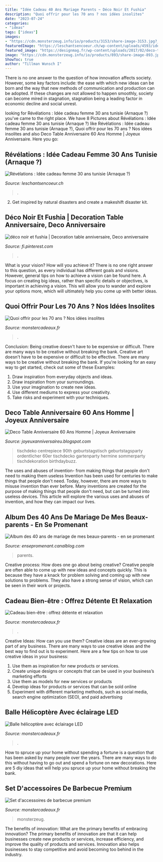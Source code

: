```yaml
---
title: "Idée Cadeau 40 Ans Mariage Parents ~ Déco Noir Et Fushia"
description: "Quoi offrir pour les 70 ans ? nos idées insolites"
date: "2023-07-24"
categories:
- "ideas"
tags: ["ideas"]
images:
- "https://cdn.monsterzeug.info/io/products/3153/share-image-3153.jpg?_jq=1626795154"
featuredImage: "https://leschantsencoeur.ch/wp-content/uploads/4593/idée-cadeau-50-ans-de-mariage-noces-dor-5ebd114ee22a5.jpg"
featured_image: "https://designmag.fr/wp-content/uploads/2017/02/deco-table-anniversaire-adulte-table-vase-60.jpg"
image: "https://cdn.monsterzeug.info/io/products/893/share-image-893.jpg?_jq=1627839490"
ShowToc: true
author: "Tillman Wunsch I"
---
```



There is no one answer to the question of how innovation affects society. However, some key factors include: the ease with which new ideas can be born and the way that new methods of communication and production can be adopted. If these changes are not allowed to happen smoothly, society can become mired in stagnation, stagnation being a leading factor in economic decline and social unrest.

	

		
looking for Révélations : Idée cadeau femme 30 ans tunisie (Arnaque ?) you've came to the right place. We have 8 Pictures about Révélations : Idée cadeau femme 30 ans tunisie (Arnaque ?) like Révélations : Idée cadeau femme 30 ans tunisie (Arnaque ?), Quoi offrir pour les 70 ans ? Nos idées insolites and also Deco Table Anniversaire 60 Ans Homme | Joyeux Anniversaire. Here you go:
		
    
## Révélations : Idée Cadeau Femme 30 Ans Tunisie (Arnaque ?)

<img loading=lazy src="https://leschantsencoeur.ch/wp-content/uploads/4593/idée-cadeau-50-ans-de-mariage-noces-dor-5ebd114ee22a5.jpg" onerror="this.onerror=null;this.src='https://tse1.mm.bing.net/th?id=OIP.0NL9Ql2H4FUdeYyyu613-AHaGp&amp;pid=15.1';" alt="Révélations : Idée cadeau femme 30 ans tunisie (Arnaque ?)">

_Source: leschantsencoeur.ch_

>. 

	

2. Get inspired by natural disasters and create a makeshift disaster kit.

    
## Déco Noir Et Fushia | Decoration Table Anniversaire, Deco Anniversaire

<img loading=lazy src="https://i.pinimg.com/originals/a2/0f/0c/a20f0cd720fbba9ad7b093043f244db6.jpg" onerror="this.onerror=null;this.src='https://tse1.mm.bing.net/th?id=OIP.MWWXdAKdt7PkCYU6fxhQMQHaJ4&amp;pid=15.1';" alt="déco noir et fushia | Decoration table anniversaire, Deco anniversaire">

_Source: fi.pinterest.com_

>. 

	

What is your vision? How will you achieve it?
There is no one right answer to this question, as every individual has different goals and visions. However, general tips on how to achieve a vision can be found here. A focus on creating big ideas, rather than specific details or objectives, is important in achieving a vision. This will allow you to wander and explore your options more, which will ultimately help you come up with better ideas.

    
## Quoi Offrir Pour Les 70 Ans ? Nos Idées Insolites

<img loading=lazy src="https://cdn.monsterzeug.info/assets/frontend/img/categories/152.jpg" onerror="this.onerror=null;this.src='https://tse4.mm.bing.net/th?id=OIP.Un5jXYvg8hOWA-g43U5gywHaDt&amp;pid=15.1';" alt="Quoi offrir pour les 70 ans ? Nos idées insolites">

_Source: monstercadeaux.fr_

>. 

	

Conclusion: Being creative doesn't have to be expensive or difficult. There are many ways to be creative without breaking the bank.
Creative art doesn't have to be expensive or difficult to be effective. There are many ways to be creative without breaking the bank. If you're looking for an easy way to get started, check out some of these Examples: 
1. Draw inspiration from everyday objects and ideas.
2. Draw inspiration from your surroundings.
3. Use your imagination to create new ideas. 
4. Use different mediums to express your creativity.
5. Take risks and experiment with your techniques.

    
## Deco Table Anniversaire 60 Ans Homme | Joyeux Anniversaire

<img loading=lazy src="https://designmag.fr/wp-content/uploads/2017/02/deco-table-anniversaire-adulte-table-vase-60.jpg" onerror="this.onerror=null;this.src='https://tse4.mm.bing.net/th?id=OIP.EqWcUxxgb69n2yFLUsqqzQHaHa&amp;pid=15.1';" alt="Deco Table Anniversaire 60 Ans Homme | Joyeux Anniversaire">

_Source: joyeuxanniversaireu.blogspot.com_

>tischdeko centrepiece 90th geburtstagstisch geburtstagsparty ordentlicher 60er tischdecko gartenparty hermine sommerparty tischdekoration birthdaybuzz. 

	

The uses and abuses of invention- from making things that people don't need to making them useless
Invention has been used for centuries to make things that people don't need. Today, however, there are more ways to misuse invention than ever before. Many inventions are created for the purpose of making things that people don't need, but can be turned into useless devices. This article will explore the various uses and abuses of invention, and how they can impact our lives.

    
## Album Des 40 Ans De Mariage De Mes Beaux-parents - En Se Promenant

<img loading=lazy src="http://p2.storage.canalblog.com/25/32/572189/37734620.jpg" onerror="this.onerror=null;this.src='https://tse3.mm.bing.net/th?id=OIP.4T-gHvG1DCw6AHoRwsOxDgHaFj&amp;pid=15.1';" alt="Album des 40 ans de mariage de mes beaux-parents - en se promenant">

_Source: ensepromenant.canalblog.com_

>parents. 

	

Creative process: How does one go about being creative?
Creative people are often able to come up with new ideas and concepts quickly. This is because they have a knack for problem solving and coming up with new solutions to problems. They also have a strong sense of vision, which can be seen in their work or projects.

    
## Cadeau Bien-être : Offrez Détente Et Relaxation

<img loading=lazy src="https://cdn.monsterzeug.info/assets/frontend/img/categories/180.jpg" onerror="this.onerror=null;this.src='https://tse1.mm.bing.net/th?id=OIP.EYlF3JKZ1ur2kk8v0_DpNQHaDt&amp;pid=15.1';" alt="Cadeau bien-être : offrez détente et relaxation">

_Source: monstercadeaux.fr_

>. 

	

Creative Ideas: How can you use them?
Creative ideas are an ever-growing part of any business. There are many ways to use creative ideas and the best way to find out is to experiment. Here are a few tips on how to use creative ideas in your business:
1. Use them as inspiration for new products or services.
2. Create unique designs or concepts that can be used in your business’s marketing efforts  
3. Use them as models for new services or products 
4. Develop ideas for products or services that can be sold online 
5. Experiment with different marketing methods, such as social media, search engine optimization (SEO), and paid advertising 

    
## Balle Hélicoptère Avec éclairage LED

<img loading=lazy src="https://cdn.monsterzeug.info/io/products/3153/share-image-3153.jpg?_jq=1626795154" onerror="this.onerror=null;this.src='https://tse1.mm.bing.net/th?id=OIP.5cB3ePPsMm9GKzsCfU8lgwHaD3&amp;pid=15.1';" alt="Balle hélicoptère avec éclairage LED">

_Source: monstercadeaux.fr_

>. 

	

How to spruce up your home without spending a fortune is a question that has been asked by many people over the years. There are many ways to do this without having to go out and spend a fortune on new decorations. Here are 5 diy ideas that will help you spruce up your home without breaking the bank.

    
## Set D&#039;accessoires De Barbecue Premium

<img loading=lazy src="https://cdn.monsterzeug.info/io/products/893/share-image-893.jpg?_jq=1627839490" onerror="this.onerror=null;this.src='https://tse2.mm.bing.net/th?id=OIP.SkHy4hiTlFKu2PBEXLHlXgHaD3&amp;pid=15.1';" alt="Set d&#039;accessoires de barbecue premium">

_Source: monstercadeaux.fr_

>monsterzeug. 

	

The benefits of innovation: What are the primary benefits of embracing innovation?
The primary benefits of innovation are that it can help businesses create new products or services, increase efficiency, and improve the quality of products and services. Innovation also helps businesses to stay competitive and avoid becoming too behind in the industry.

